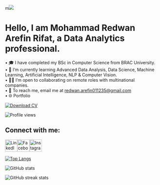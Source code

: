 m![](https://scontent.fdac20-1.fna.fbcdn.net/v/t39.30808-6/510969206_4131336193778457_6913607674230939229_n.jpg?_nc_cat=106&ccb=1-7&_nc_sid=86c6b0&_nc_eui2=AeEwctZ9mr7tdacftbg732MHtHHkv7FUnlG0ceS_sVSeUTMsWlMVQdIDS6P-A7RPCRl8dnQuf46dNB57kWTEJTx2&_nc_ohc=cAo2ZAqrU0AQ7kNvwEyeXk6&_nc_oc=AdmxWYBXyvl0WIEYRZ0I73wO6AG-ul83DAdpo6D-uuAkrTbZy5hrqfZS33ne56H5NGs&_nc_zt=23&_nc_ht=scontent.fdac20-1.fna&_nc_gid=eFWeKN_6nG6bawhUoTc0KA&oh=00_AfStlR9v2TaQrYkjIgGCDxtppve55hoJFPBduQ7pNamNiQ&oe=686ED77A)


# Hello, I am Mohammad Redwan Arefin Rifat, a Data Analytics professional.

• 🎓 I have completed my BSc in Computer Science from BRAC University.  
• 🌱 I’m currently learning Advanced Data Analysis, Data Science, Machine Learning, Artificial Intelligence, NLP & Computer Vision.  
• 🧑‍💻 I’m open to collaborating on remote roles with multinational companies.  
• 📧 To reach me, email me at [redwan.arefin011235@gmail.com](mailto:redwan.arefin011235@gmail.com)  
• 🌐 Portfolio  

[![Download CV](https://img.shields.io/badge/-Download%20CV-green?style=for-the-badge&logo=adobeacrobatreader&logoColor=white)](https://github.com/redwan011235/redwan011235/raw/main/Mohammad_Redwan_Arefin_Rifat_CV.pdf)






![Profile views](https://komarev.com/ghpvc/?username=redwan011235&color=blue)

## Connect with me:

<p>
  <a href="https://www.linkedin.com/in/redwanarefin/" target="_blank" rel="noopener noreferrer"><img src="https://img.icons8.com/color/48/linkedin.png" alt="LinkedIn" width="40" height="40" style="vertical-align:middle;"/></a><a href="https://www.facebook.com/redwan.arefin011235/" target="_blank" rel="noopener noreferrer"><img src="https://img.icons8.com/color/48/facebook.png" alt="Facebook" width="40" height="40" style="vertical-align:middle;"/></a><a href="https://www.instagram.com/redwan.arefin/" target="_blank" rel="noopener noreferrer"><img src="https://img.icons8.com/color/48/instagram-new.png" alt="Instagram" width="40" height="40" style="vertical-align:middle;"/></a>
</p>

[![Top Langs](https://github-readme-stats.vercel.app/api/top-langs/?username=redwan011235)](https://github.com/anuraghazra/github-readme-stats)

![GitHub stats](https://github-readme-stats.vercel.app/api?username=redwan011235&show_icons=true)  

![GitHub streak stats](https://streak-stats.demolab.com/?user=redwan011235)  















